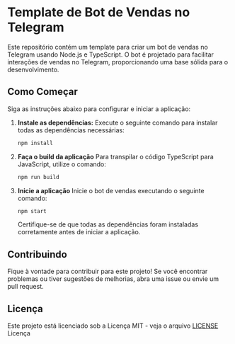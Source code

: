 # Template de Bot de Vendas no Telegram

Este repositório contém um template para criar um bot de vendas no Telegram usando Node.js e TypeScript. O bot é projetado para facilitar interações de vendas no Telegram, proporcionando uma base sólida para o desenvolvimento.

## Como Começar

Siga as instruções abaixo para configurar e iniciar a aplicação:

1. **Instale as dependências:**
   Execute o seguinte comando para instalar todas as dependências necessárias:

   ```bash
   npm install
   ```
2. **Faça o build da aplicação**
Para transpilar o código TypeScript para JavaScript, utilize o comando:

   ```bash
   npm run build
   ```
3. **Inicie a aplicação**
Inicie o bot de vendas executando o seguinte comando:

   ```bash
   npm start
   ```

   Certifique-se de que todas as dependências foram instaladas corretamente antes de iniciar a aplicação.

## Contribuindo
Fique à vontade para contribuir para este projeto! Se você encontrar problemas ou tiver sugestões de melhorias, abra uma issue ou envie um pull request.

## Licença
Este projeto está licenciado sob a Licença MIT - veja o arquivo [LICENSE](https://opensource.org/licenses/MIT) Licença
